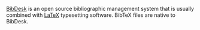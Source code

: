 [BibDesk](https://bibdesk.sourceforge.io/) is an open source bibliographic management system that is usually combined with [LaTeX](https://en.wikipedia.org/wiki/LaTeX) typesetting software. BibTeX files are native to BibDesk.